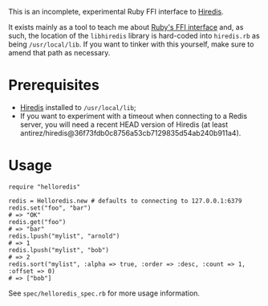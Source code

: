 This is an incomplete, experimental Ruby FFI interface to [Hiredis][0].

It exists mainly as a tool to teach me about [Ruby's FFI interface][1] and, as such,
the location of the `libhiredis` library is hard-coded into `hiredis.rb` as being
`/usr/local/lib`. If you want to tinker with this yourself, make sure to amend that
path as necessary.

Prerequisites
=============

* [Hiredis][0] installed to `/usr/local/lib`;
* If you want to experiment with a timeout when connecting to a Redis server, you
  will need a recent HEAD version of Hiredis (at least
  antirez/hiredis@36f73fdb0c8756a53cb7129835d54ab240b911a4).

Usage
=====

    require "helloredis"

    redis = Helloredis.new # defaults to connecting to 127.0.0.1:6379
    redis.set("foo", "bar")
    # => "OK"
    redis.get("foo")
    # => "bar"
    redis.lpush("mylist", "arnold")
    # => 1
    redis.lpush("mylist", "bob")
    # => 2
    redis.sort("mylist", :alpha => true, :order => :desc, :count => 1, :offset => 0)
    # => ["bob"]

See `spec/helloredis_spec.rb` for more usage information.

  [0]: https://github.com/antirez/hiredis
  [1]: https://github.com/ffi/ffi
